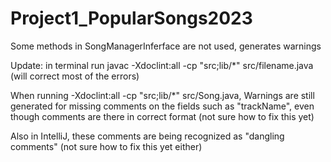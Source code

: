 # Project1_PopularSongs2023
Some methods in SongManagerInferface are not used, generates warnings 

Update: in terminal run javac -Xdoclint:all -cp "src;lib/*" src/filename.java (will correct most of the errors)  

When running -Xdoclint:all -cp "src;lib/*" src/Song.java, Warnings are still generated for missing comments on the fields such as "trackName", even though comments are there in correct format (not sure how to fix this yet)

Also in IntelliJ, these comments are being recognized as "dangling comments" (not sure how to fix this yet either)  
